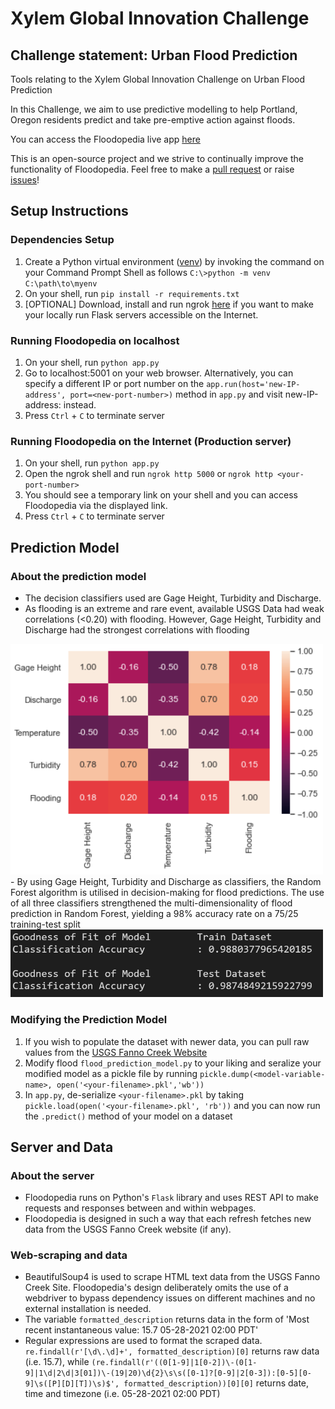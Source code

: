 # Xylem Global Innovation Challenge<br>
## Challenge statement: Urban Flood Prediction<br>

Tools relating to the Xylem Global Innovation Challenge on Urban Flood Prediction

In this Challenge, we aim to use predictive modelling to help Portland, Oregon residents predict and take pre-emptive action against floods.

You can access the Floodopedia live app [here](https://floodopedia-710d10e3e279.herokuapp.com)

This is an open-source project and we strive to continually improve the functionality of Floodopedia. Feel free to make a [pull request](https://github.com/nicholas-gcc/xylem-flood-prediction/pulls) or raise [issues](https://github.com/nicholas-gcc/xylem-flood-prediction/issues)!

## Setup Instructions

### Dependencies Setup
1. Create a Python virtual environment ([venv](https://docs.python.org/3/library/venv.html)) by invoking the command on your Command Prompt Shell as follows `C:\>python -m venv C:\path\to\myenv
`
1. On your shell, run `pip install -r requirements.txt`
1. [OPTIONAL] Download, install and run ngrok [here](https://ngrok.com/download) if you want to make your locally run Flask servers accessible on the Internet.

### Running Floodopedia on localhost
1. On your shell, run `python app.py`
1. Go to localhost:5001 on your web browser. Alternatively, you can specify a different IP or port number on the `app.run(host='new-IP-address', port=<new-port-number>)` method in `app.py` and visit new-IP-address:<your-port-number> instead.
1. Press `Ctrl` + `C` to terminate server
  
### Running Floodopedia on the Internet (Production server)
1. On your shell, run `python app.py`
1. Open the ngrok shell and run `ngrok http 5000` or `ngrok http <your-port-number>`
1. You should see a temporary link on your shell and you can access Floodopedia via the displayed link.
1. Press `Ctrl` + `C` to terminate server
  
## Prediction Model
  
### About the prediction model
- The decision classifiers used are Gage Height, Turbidity and Discharge. 
- As flooding is an extreme and rare event, available USGS Data had weak correlations (<0.20) with flooding. However, Gage Height, Turbidity and Discharge had the strongest correlations with flooding
<img src="/static/heatmap.PNG" width="500px"/>
 - By using Gage Height, Turbidity and Discharge as classifiers, the Random Forest algorithm is utilised in decision-making for flood predictions. The use of all three classifiers strengthened the multi-dimensionality of flood prediction in Random Forest, yielding a 98% accuracy rate on a 75/25 training-test split
<img src="/static/accuracy_prediction.PNG" width="500px"/>
  
### Modifying the Prediction Model
1. If you wish to populate the dataset with newer data, you can pull raw values from the [USGS Fanno Creek Website](https://waterdata.usgs.gov/nwis/uv?site_no=14206950)
1. Modify flood `flood_prediction_model.py` to your liking and seralize your modified model as a pickle file by running `pickle.dump(<model-variable-name>, open('<your-filename>.pkl','wb'))`
1. In `app.py`, de-serialize `<your-filename>.pkl` by taking `pickle.load(open('<your-filename>.pkl', 'rb'))` and you can now run the `.predict()` method of your model on a dataset
  
## Server and Data
  
### About the server
- Floodopedia runs on Python's `Flask` library and uses REST API to make requests and responses between and within webpages. 
- Floodopedia is designed in such a way that each refresh fetches new data from the USGS Fanno Creek website (if any).
  
### Web-scraping and data
- BeautifulSoup4 is used to scrape HTML text data from the USGS Fanno Creek Site. Floodopedia's design deliberately omits the use of a webdriver to bypass dependency issues on different machines and no external installation is needed.
- The variable `formatted_description` returns data in the form of 'Most recent instantaneous value: 15.7 05-28-2021   02:00 PDT'
- Regular expressions are used to format the scraped data. `re.findall(r'[\d\.\d]+', formatted_description)[0]` returns raw data (i.e. 15.7), while `(re.findall(r'((0[1-9]|1[0-2])\-(0[1-9]|1\d|2\d|3[01])\-(19|20)\d{2}\s\s([0-1]?[0-9]|2[0-3]):[0-5][0-9]\s([P][D][T])\s)$', formatted_description))[0][0]` returns date, time and timezone (i.e. 05-28-2021   02:00 PDT)

